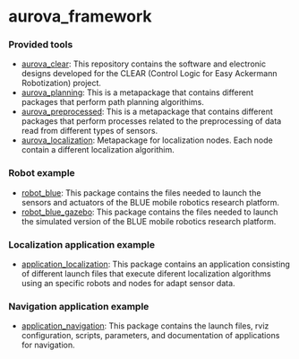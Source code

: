 # aurova_framework

### Provided tools
* [aurova_clear](https://github.com/AUROVA-LAB/aurova_clear): This repository contains the software and electronic designs developed for the CLEAR (Control Logic for Easy Ackermann Robotization) project. 
* [aurova_planning](https://github.com/AUROVA-LAB/aurova_planning): This is a metapackage that contains different packages that perform path planning algorithims.
* [aurova_preprocessed](https://github.com/AUROVA-LAB/aurova_preprocessed): This is a metapackage that contains different packages that perform processes related to the preprocessing of data read from different types of sensors.
* [aurova_localization](https://github.com/AUROVA-LAB/aurova_localization): Metapackage for localization nodes. Each node contain a different localization algorithim.

### Robot example
* [robot_blue](https://github.com/AUROVA-LAB/robot_blue): This package contains the files needed to launch the sensors and actuators of the BLUE mobile robotics research platform. 
* [robot_blue_gazebo](https://github.com/AUROVA-LAB/robot_blue_gazebo): This package contains the files needed to launch the simulated version of the BLUE mobile robotics research platform.

### Localization application example
* [application_localization](https://github.com/AUROVA-LAB/application_localization): This package contains an application consisting of different launch files that execute diferent localization algorithms using an specific robots and nodes for adapt sensor data.

### Navigation application example
* [application_navigation](https://github.com/AUROVA-LAB/application_navigation): This package contains the launch files, rviz configuration, scripts, parameters, and documentation of applications for navigation.
